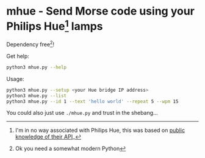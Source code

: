 # mhue - Send Morse code using your Philips Hue[^1] lamps

Dependency free[^2]!

Get help:

```sh
python3 mhue.py --help
```

Usage:

```sh
python3 mhue.py --setup <your Hue bridge IP address>
python3 mhue.py --list
python3 mhue.py --id 1 --text 'hello world' --repeat 5 --wpm 15
```

You could also just use `./mhue.py` and trust in the shebang...

[^1]: I'm in no way associated with Philips Hue, this was based on
[public knowledge of their API](https://www.burgestrand.se/hue-api)_
[^2]: Ok you need a somewhat modern Python
